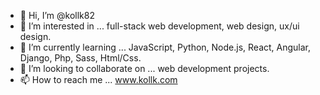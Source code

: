 - 👋 Hi, I’m @kollk82
- 👀 I’m interested in ... full-stack web development, web design, ux/ui design.
- 🌱 I’m currently learning ... JavaScript, Python, Node.js, React, Angular, Django, Php, Sass, Html/Css.
- 💞️ I’m looking to collaborate on ... web development projects.
- 📫 How to reach me ... www.kollk.com
